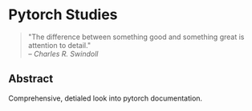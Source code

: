 # Pytorch Studies
> "The difference between something good and something great is attention to detail."  
> – *Charles R. Swindoll*
## Abstract 
Comprehensive, detialed look into pytorch documentation.
